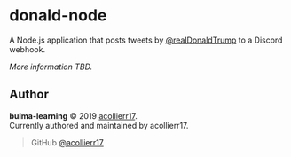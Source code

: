 # donald-node
A Node.js application that posts tweets by [@realDonaldTrump](https://twitter.com/realDonaldTrump) to a Discord webhook.

*More information TBD.*

## Author
**bulma-learning** © 2019 [acollierr17](https://github.com/acollierr17).  
Currently authored and maintained by acollierr17.

> GitHub [@acollierr17](https://github.com/acollierr17)